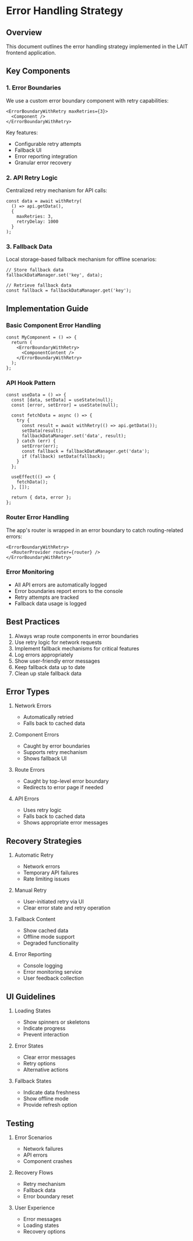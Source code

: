 # Error Handling Strategy

## Overview
This document outlines the error handling strategy implemented in the LAIT frontend application.

## Key Components

### 1. Error Boundaries
We use a custom error boundary component with retry capabilities:
```tsx
<ErrorBoundaryWithRetry maxRetries={3}>
  <Component />
</ErrorBoundaryWithRetry>
```

Key features:
- Configurable retry attempts
- Fallback UI
- Error reporting integration
- Granular error recovery

### 2. API Retry Logic
Centralized retry mechanism for API calls:
```tsx
const data = await withRetry(
  () => api.getData(),
  {
    maxRetries: 3,
    retryDelay: 1000
  }
);
```

### 3. Fallback Data
Local storage-based fallback mechanism for offline scenarios:
```tsx
// Store fallback data
fallbackDataManager.set('key', data);

// Retrieve fallback data
const fallback = fallbackDataManager.get('key');
```

## Implementation Guide

### Basic Component Error Handling
```tsx
const MyComponent = () => {
  return (
    <ErrorBoundaryWithRetry>
      <ComponentContent />
    </ErrorBoundaryWithRetry>
  );
};
```

### API Hook Pattern
```tsx
const useData = () => {
  const [data, setData] = useState(null);
  const [error, setError] = useState(null);

  const fetchData = async () => {
    try {
      const result = await withRetry(() => api.getData());
      setData(result);
      fallbackDataManager.set('data', result);
    } catch (err) {
      setError(err);
      const fallback = fallbackDataManager.get('data');
      if (fallback) setData(fallback);
    }
  };

  useEffect(() => {
    fetchData();
  }, []);

  return { data, error };
};
```

### Router Error Handling
The app's router is wrapped in an error boundary to catch routing-related errors:
```tsx
<ErrorBoundaryWithRetry>
  <RouterProvider router={router} />
</ErrorBoundaryWithRetry>
```

### Error Monitoring
- All API errors are automatically logged
- Error boundaries report errors to the console
- Retry attempts are tracked
- Fallback data usage is logged

## Best Practices

1. Always wrap route components in error boundaries
2. Use retry logic for network requests
3. Implement fallback mechanisms for critical features
4. Log errors appropriately
5. Show user-friendly error messages
6. Keep fallback data up to date
7. Clean up stale fallback data

## Error Types

1. Network Errors
   - Automatically retried
   - Falls back to cached data

2. Component Errors
   - Caught by error boundaries
   - Supports retry mechanism
   - Shows fallback UI

3. Route Errors
   - Caught by top-level error boundary
   - Redirects to error page if needed

4. API Errors
   - Uses retry logic
   - Falls back to cached data
   - Shows appropriate error messages

## Recovery Strategies

1. Automatic Retry
   - Network errors
   - Temporary API failures
   - Rate limiting issues

2. Manual Retry
   - User-initiated retry via UI
   - Clear error state and retry operation

3. Fallback Content
   - Show cached data
   - Offline mode support
   - Degraded functionality

4. Error Reporting
   - Console logging
   - Error monitoring service
   - User feedback collection

## UI Guidelines

1. Loading States
   - Show spinners or skeletons
   - Indicate progress
   - Prevent interaction

2. Error States
   - Clear error messages
   - Retry options
   - Alternative actions

3. Fallback States
   - Indicate data freshness
   - Show offline mode
   - Provide refresh option

## Testing

1. Error Scenarios
   - Network failures
   - API errors
   - Component crashes

2. Recovery Flows
   - Retry mechanism
   - Fallback data
   - Error boundary reset

3. User Experience
   - Error messages
   - Loading states
   - Recovery options
